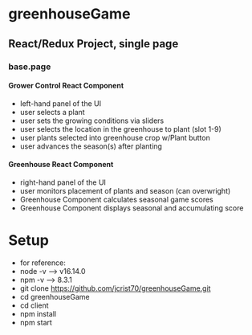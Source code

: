 # greenhouseGame
## React/Redux Project, single page
### base.page
#### Grower Control React Component 
- left-hand panel of the UI
- user selects a plant
- user sets the growing conditions via sliders
- user selects the location in the greenhouse to plant (slot 1-9)
- user plants selected into greenhouse crop w/Plant button
- user advances the season(s) after planting 
#### Greenhouse React Component
- right-hand panel of the UI
- user monitors placement of plants and season (can overwright)
- Greenhouse Component calculates seasonal game scores
- Greenhouse Component displays seasonal and accumulating score 

# Setup
- for reference:
- node -v --> v16.14.0
- npm -v --> 8.3.1
- git clone https://github.com/jcrist70/greenhouseGame.git
- cd greenhouseGame
- cd client
- npm install
- npm start
